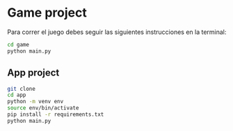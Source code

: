 # Game project

Para correr el juego debes seguir las siguientes instrucciones en la terminal:

```sh
cd game
python main.py
```

## App project

```sh
git clone
cd app
python -m venv env
source env/bin/activate
pip install -r requirements.txt
python main.py
```
